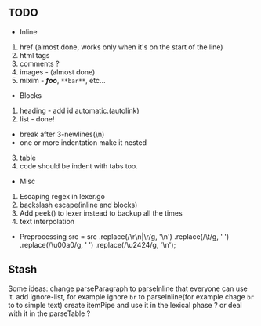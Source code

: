 ## TODO
- Inline
1. href (almost done, works only when it's on the start of the line)
2. html tags
3. comments ?
4. images - (almost done)
6. mixim - ___foo___, `**bar**`, etc...

- Blocks
1. heading - add id automatic.(autolink)
2. list - done!
 - break after 3-newlines(\n)
 - one or more indentation make it nested
3. table
4. code should be indent with tabs too.

- Misc
1. Escaping regex in lexer.go
2. backslash escape(inline and blocks)
3. Add peek() to lexer instead to backup all the times
4. text interpolation

- Preprocessing
src = src
    .replace(/\r\n|\r/g, '\n')
    .replace(/\t/g, '    ')
    .replace(/\u00a0/g, ' ')
    .replace(/\u2424/g, '\n');

Stash
-----
Some ideas:
change parseParagraph to parseInline that everyone can use it.
add ignore-list, for example ignore `br` to parseInline(for example chage `br` to to simple text)
create itemPipe and use it in the lexical phase ? or deal with it in the parseTable ?
